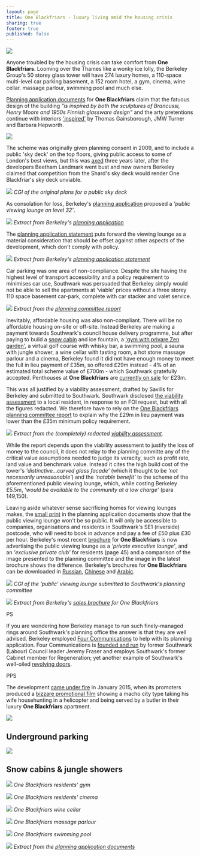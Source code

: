 ```yaml
---
layout: page
title: One Blackfriars - luxury living amid the housing crisis
sharing: true
footer: true
published: false
---
```

![](/img/obcgi.jpg)

Anyone troubled by the housing crisis can take comfort from **One Blackfriars**. Looming over the Thames like a wonky ice lolly, the Berkeley Group's 50 storey glass tower will have 274 luxury homes, a 110-space multi-level car parking basement, a 152 room hotel, a gym, cinema, wine cellar. massage parlour, swimming pool and much else.

[Planning application documents](http://planbuild.southwark.gov.uk/documents/?GetDocument=%7b%7b%7b!yEWdLLdNR%2bJj86NpOhjqfw%3d%3d!%7d%7d%7d) for __One Blackfriars__ claim that the fatuous design of the building _"is inspired by both the sculptures of Brancussi, Henry Moore and 1950s Finnish glassware design"_ and the arty pretentions continue with interiors ['inspired'](https://www.berkeleygroup.co.uk/new-homes/london/southwark/one-blackfriars) by Thomas Gainsborough, JMW Turner and Barbara Hepworth. 

![](/img/obdesign.png)

The scheme was originally given planning consent in 2009, and to include a public 'sky deck' on the top floors, giving public access to some of London's best views, but this was [axed](http://www.london-se1.co.uk/news/view/5776) three years later, after the developers Beetham Landmark went bust and new owners Berkeley claimed that competition from the Shard's sky deck would render One Blackfriar's sky deck unviable.

![](/img/bctoptower.png)
*CGI of the original plans for a public sky deck*

As consolation for loss, Berkeley's [planning application](/img/oneblackfriarsplanningapplication.pdf) proposed a _'public viewing lounge on level 32'_. 

![](/img/publicviewinglounge.png)
*Extract from Berkeley's [planning application](/img/oneblackfriarsplanningapplication.pdf)*

The [planning application statement](http://planbuild.southwark.gov.uk/documents/?GetDocument=%7b%7b%7b!28pvllAgL%2bwF8rb4Xe8zyw%3d%3d!%7d%7d%7d) puts forward the viewing lounge as a material consideration that should be offset against other aspects of the development, which don't comply with policy.

![](/img/viewingloungeps.png)
*Extract from Berkeley's [planning application statement](http://planbuild.southwark.gov.uk/documents/?GetDocument=%7b%7b%7b!28pvllAgL%2bwF8rb4Xe8zyw%3d%3d!%7d%7d%7d)*


Car parking was one area of non-compliance.  Despite the site having the highest level of transport accessibility and a policy requirement to minimises car use, Southwark was persuaded that Berkeley simply would not be able to sell the apartments at 'viable' prices without a three storey 110 space basement car-park, complete with car stacker and valet service.

![](/img/oborparking.png)
*Extract from the [planning committee report](http://planbuild.southwark.gov.uk/documents/?GetDocument=%7b%7b%7b!N3XzHN1XX76Wjzxddhd13g%3d%3d!%7d%7d%7d)*

Inevitably, affordable housing was also non-compliant.  There will be no affordable housing on-site or off-site.  Instead Berkeley are making a payment towards Southwark's council house delivery programme, but after paying to build a [snow cabin](https://www.theguardian.com/uk-news/2016/dec/28/snow-cabins-jungle-showers-latest-perks-luxury-london-flat) and ice fountain, a 
 ['gym with privare Zen garden'](https://www.berkeleygroup.co.uk/new-homes/london/southwark/one-blackfriars), a virtual golf course with whisky bar, a swimming pool, a sauna with jungle shower, a wine cellar with tasting room, a hot stone massage parlour and a cinema, Berkeley found it did not have enough money to meet the full in lieu payment of £35m, so offered £29m instead - 4% of an estimated total scheme value of £700m - which Southwark gratefully accepted.  Penthouses at __One Blackfriars__ are [currently on sale](http://www.telegraph.co.uk/property/buy/one-blackfriars-an-exclusive-look-inside-the-vase-londons-newest/) for £23m.

This was all justified by a viability assessment, drafted by Savills for Berkeley and submitted to Southwark.  Southwark disclosed [the viability assessment](https://www.whatdotheyknow.com/request/226757/response/575472/attach/2/141022%20part%201%20attachment%201.pdf) to a local resident, in response to an FOI request, but with all the figures redacted.  We therefore have to rely on the [One Blackfriars planning committee report](http://planbuild.southwark.gov.uk/documents/?GetDocument=%7b%7b%7b!N3XzHN1XX76Wjzxddhd13g%3d%3d!%7d%7d%7d) to explain why the £29m in lieu payment was lower than the £35m minimum policy requirement.

![](/img/obfvaredacted.png)
*Extract from the (completely) redacted [viability assessment](https://www.whatdotheyknow.com/request/226757/response/575472/attach/2/141022%20part%201%20attachment%201.pdf).* 

While the report depends upon the viability assessment to justify the loss of money to the council, it does not relay to the planning committe any of the critical value assumptions needed to judge its veracity, such as profit rate, land value and benchmark value.  Instead it cites the high build cost of the tower's _'distinctive...curved glass facade'_ (which it thought to be _'not necessarily unreasonable'_) and the _'notable benefit'_ to the scheme of the aforementioned public viewing lounge, which, while costing Berkeley £5.5m, _'would be available to the community at a low charge'_ (para 149,150).

Leaving aside whatever sense sacrificing homes for viewing lounges makes, the [small print](http://planbuild.southwark.gov.uk/documents/?GetDocument=%7b%7b%7b!sk%2bEbHwM0x7SbbHfJ%2bPlUg%3d%3d!%7d%7d%7d) in the planning application documents show that the public viewing lounge won't be so public. It will only be accessible to companies, organisations and residents in Southwark's SE1 (riverside) postcode, who will need to book in advance and pay a fee of £50 plus £30 per hour.  Berkeley's most recent [brochure](/img/oneblackfriarsbrochure.pdf) for __One Blackfriars__ is now advertising the public viewing lounge as a _'private executive lounge'_, and an _'exclusive private club'_ for residents (page 45) and a comparison of the image presented to the planning committee and the image in the latest brochure shows the difference.  Berkeley's brochures for __One Blackfriars__ can be downloaded in [Russian](/img/obrussian.pdf), [Chinese](/img/obchinese.pdf) and [Arabic](/img/obarabic.pdf).

![](http://www.london-se1.co.uk/news/imageuploads/1349877689_80.177.117.97.jpg)
*CGI of the 'public' viewing lounge submitted to Southwark's planning committee*  

![](/img/executivelounge.png)
*Extract from Berkeley's [sales brochure](/img/oneblackfriarsbrochure.pdf) for One Blackfriars*






PS

If you are wondering how Berkeley manage to run such finely-managed rings around Southwark's planning office the answer is that they are well advised. Berkeley employed [Four Communications](http://fourcommunications.com) to help with its planning application. Four Communications is [founded and run](http://35percent.org/2014-10-19-gamekeepers-turned-poachers/) by former Southwark (Labour) Council leader Jeremy Fraser and employs Southwark's former Cabinet member for Regeneration; yet another example of Southwark's well-oiled [revolving doors](http://35percent.org/revolving-doors).

PPS

The development [came under fire](http://www.standard.co.uk/news/london/luxury-london-flat-advert-branded-the-creepiest-thing-you-will-ever-see-9966793.html) in January 2015, when its promoters produced a [bizzare promotional film](http://uk.businessinsider.com/bizarre-one-blackfriars-ad-from-new-homes-london-2015-1) showing a macho city type taking his wife househunting in a helicopter and being served by a butler in their luxury __One Blackfriars__ apartment.

![](/img/obmacho.jpg)







 









## Underground parking


![](/img/undergroundparking.jpg)

## Snow cabins & jungle showers
 

![](/img/obgym.png)
*One Blackfriars residents' gym*

![](/img/obcinema.png)
*One Blackfriars residents' cinema*

![](/img/obwinecellar.png)
*One Blackfriars wine cellar*

![](/img/obmassageparlour.png)
*One Blackfriars massage parlour*

![](/img/obpool.png)
*One Blackfriars swimming pool*

![](/img/viewingloungecs.png)
*Extract from the [planning application documents](http://planbuild.southwark.gov.uk/documents/?GetDocument=%7b%7b%7b!yEWdLLdNR%2bJj86NpOhjqfw%3d%3d!%7d%7d%7d)*
